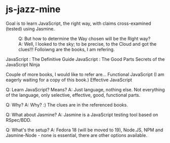 js-jazz-mine
============

Goal is to learn JavaScript, the right way, with claims cross-examined (tested) using Jasmine.

<dl>
<dd>Q: But how to determine the Way chosen will be the Right way? </dd>
<dd>A: Well, I looked to the sky; to be precise, to the Cloud and got the clues!!! Folloiwng are the books, I am refering.</dd>

JavaScript : The Definitive Guide 
JavaScript : The Good Parts 
Secrets of the JavaScript Ninja

Couple of more books, I would like to refer are... 
Functional JavaScript (I am eagerly waiting for a copy of this book.) 
Effective JavaScript

Q: Learn JavaScript? Means? 
A: Just language, nothing else. Not everything of the language, only selective, effective, good, functional parts.

Q: Why? 
A: Why? :) The clues are in the referenced books.

Q: What about Jasmine? 
A: Jasmine is a JavaScript testing tool based on RSpec/BDD.

Q: What's the setup? 
A: Fedora 18 (will be moved to 19), Node.JS, NPM and Jasmine-Node - none is essential, there are other options available.
</dl>
